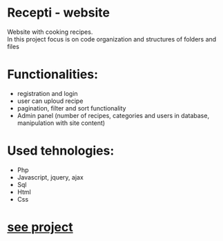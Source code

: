 # Recepti - website 

Website with cooking recipes.  
In this project focus is on code organization and structures of folders and files
# Functionalities:
  - registration and login 
  - user can uploud recipe
  - pagination, filter and sort functionality
  - Admin panel (number of recipes, categories and users in database, manipulation with site content)




# Used tehnologies:
  - Php
  - Javascript, jquery, ajax
  - Sql
  - Html
  - Css


# [see project](recepti123.epizy.com)
